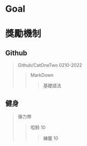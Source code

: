 Goal 
=

獎勵機制
=

Github
-

>Github/CatOneTwo 0210-2022
>>MarkDown
>>>基礎語法

健身
-

>彈力帶
>>啞鈴 10
>>>練腹 10

